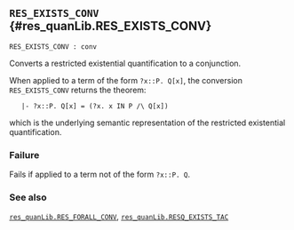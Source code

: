 ## `RES_EXISTS_CONV` {#res_quanLib.RES_EXISTS_CONV}


```
RES_EXISTS_CONV : conv
```



Converts a restricted existential quantification to a conjunction.


When applied to a term of the form `?x::P. Q[x]`, the conversion
`RES_EXISTS_CONV` returns the theorem:
    
       |- ?x::P. Q[x] = (?x. x IN P /\ Q[x])
    
which is the underlying semantic representation of the restricted
existential quantification.

### Failure

Fails if applied to a term not of the form `?x::P. Q`.

### See also

[`res_quanLib.RES_FORALL_CONV`](#res_quanLib.RES_FORALL_CONV), [`res_quanLib.RESQ_EXISTS_TAC`](#res_quanLib.RESQ_EXISTS_TAC)

